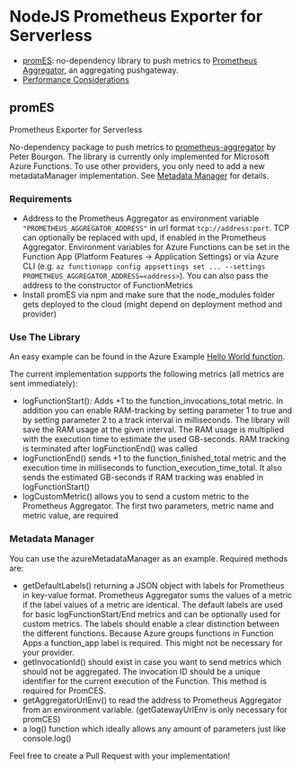 # NodeJS Prometheus Exporter for Serverless

- [promES](#promES): no-dependency library to push metrics to [Prometheus Aggregator](https://github.com/peterbourgon/prometheus-aggregator), an aggregating pushgateway.
- [Performance Considerations](#Performance-Considerations)

## promES
Prometheus Exporter for Serverless

No-dependency package to push metrics to [prometheus-aggregator](https://github.com/peterbourgon/prometheus-aggregator) by Peter Bourgon. The library is currently only implemented for Microsoft Azure Functions. To use other providers, you only need to add a new metadataManager implementation. See [Metadata Manager](#Metadata-Manager) for details.

### Requirements
- Address to the Prometheus Aggregator as environment variable `"PROMETHEUS_AGGREGATOR_ADDRESS"` in url format `tcp://address:port`. TCP can optionally be replaced with upd, if enabled in the Prometheus Aggregator. Environment variables for Azure Functions can be set in the Function App (Platform Features -> Application Settings) or via Azure CLI (e.g. `az functionapp config appsettings set ... --settings PROMETHEUS_AGGREGATOR_ADDRESS=<address>`). You can also pass the address to the constructor of FunctionMetrics
- Install promES via npm and make sure that the node_modules folder gets deployed to the cloud (might depend on deployment method and provider)

### Use The Library
An easy example can be found in the Azure Example [Hello World function](example/azure/functions/image-processor-app/HelloWorld/index.js).

The current implementation supports the following metrics (all metrics are sent immediately):

- logFunctionStart(): Adds +1 to the function_invocations_total metric. In addition you can enable RAM-tracking by setting parameter 1 to true and by setting parameter 2 to a track interval in milliseconds. The library will save the RAM usage at the given interval. The RAM usage is multiplied with the execution time to estimate the used GB-seconds. RAM tracking is terminated after logFunctionEnd() was called
- logFunctionEnd() sends +1 to the function_finished_total metric and the execution time in milliseconds to function_execution_time_total. It also sends the estimated GB-seconds if RAM tracking was enabled in logFunctionStart()
- logCustomMetric() allows you to send a custom metric to the Prometheus Aggregator. The first two parameters, metric name and metric value, are required

### Metadata Manager

You can use the azureMetadataManager as an example. Required methods are:
- getDefaultLabels() returning a JSON object with labels for Prometheus in key-value format. Prometheus Aggregator sums the values of a metric if the label values of a metric are identical. The default labels are used for basic logFunctionStart/End metrics and can be optionally used for custom metrics. The labels should enable a clear distinction between the different functions. Because Azure groups functions in Function Apps a function_app label is required. This might not be necessary for your provider.
- getInvocationId() should exist in case you want to send metrics which should not be aggregated. The invocation ID should be a unique identifier for the current execution of the Function. This method is required for PromCES.
- getAggregatorUrlEnv() to read the address to Prometheus Aggregator from an environment variable. (getGatewayUrlEnv is only necessary for promCES)
- a log() function which ideally allows any amount of parameters just like console.log()

Feel free to create a Pull Request with your implementation!